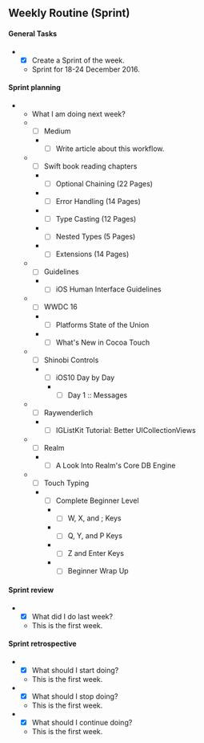 ## Weekly Routine (Sprint)

#### General Tasks
* - [x] Create a Sprint of the week.
  - Sprint for 18-24 December 2016.

#### Sprint planning
* - What I am doing next week?
  * - [ ] Medium
    * - [ ] Write article about this workflow.

  * - [ ] Swift book reading chapters
    * - [ ] Optional Chaining (22 Pages)
    * - [ ] Error Handling (14 Pages)
    * - [ ] Type Casting (12 Pages)
    * - [ ] Nested Types (5 Pages)
    * - [ ] Extensions (14 Pages)

  * - [ ] Guidelines
    * - [ ] iOS Human Interface Guidelines

  * - [ ] WWDC 16
    * - [ ] Platforms State of the Union
    * - [ ] What's New in Cocoa Touch

  * - [ ] Shinobi Controls
    * - [ ] iOS10 Day by Day
      * - [ ] Day 1 :: Messages

  * - [ ] Raywenderlich
    * - [ ] IGListKit Tutorial: Better UICollectionViews

  * - [ ] Realm
    * - [ ] A Look Into Realm's Core DB Engine

  * - [ ] Touch Typing
    * - [ ] Complete Beginner Level
      * - [ ] W, X, and ; Keys
      * - [ ] Q, Y, and P Keys
      * - [ ] Z and Enter Keys
      * - [ ] Beginner Wrap Up

#### Sprint review
* - [x] What did I do last week?
  - This is the first week.

#### Sprint retrospective
* - [x] What should I start doing?
  - This is the first week.
* - [x] What should I stop doing?
  - This is the first week.
* - [x] What should I continue doing?
  - This is the first week.
